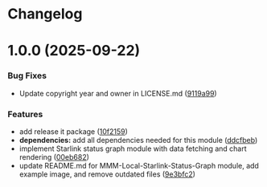 # Changelog

# 1.0.0 (2025-09-22)


### Bug Fixes

* Update copyright year and owner in LICENSE.md ([9119a99](https://github.com/jboucly/MMM-Local-Starlink-Status-Graph/commit/9119a994173a1abe1d9eacca475b737b306ea38a))


### Features

* add release it package ([10f2159](https://github.com/jboucly/MMM-Local-Starlink-Status-Graph/commit/10f215974d0a9e8e84536212afad5343d064d16f))
* **dependencies:** add all dependencies needed for this module ([ddcfbeb](https://github.com/jboucly/MMM-Local-Starlink-Status-Graph/commit/ddcfbebc6f87c8c465df95402536f734f3f32776))
* implement Starlink status graph module with data fetching and chart rendering ([00eb682](https://github.com/jboucly/MMM-Local-Starlink-Status-Graph/commit/00eb68285e9a8e3d241ef4bdb162d032ad326d35))
* update README.md for MMM-Local-Starlink-Status-Graph module, add example image, and remove outdated files ([9e3bfc2](https://github.com/jboucly/MMM-Local-Starlink-Status-Graph/commit/9e3bfc24ad80b86c913e9593a357fe4bda8c1cca))
